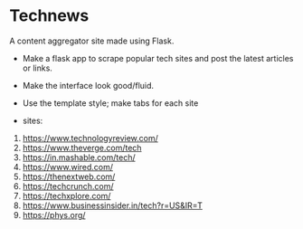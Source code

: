 # Technews
A content aggregator site made using Flask. 

* Make a flask app to scrape popular tech sites and post the latest articles or links.
* Make the interface look good/fluid.
* Use the template style; make tabs for each site


* sites:
1. https://www.technologyreview.com/
2. https://www.theverge.com/tech
3. https://in.mashable.com/tech/
4. https://www.wired.com/
5. https://thenextweb.com/
6. https://techcrunch.com/
7. https://techxplore.com/
8. https://www.businessinsider.in/tech?r=US&IR=T
9. https://phys.org/
